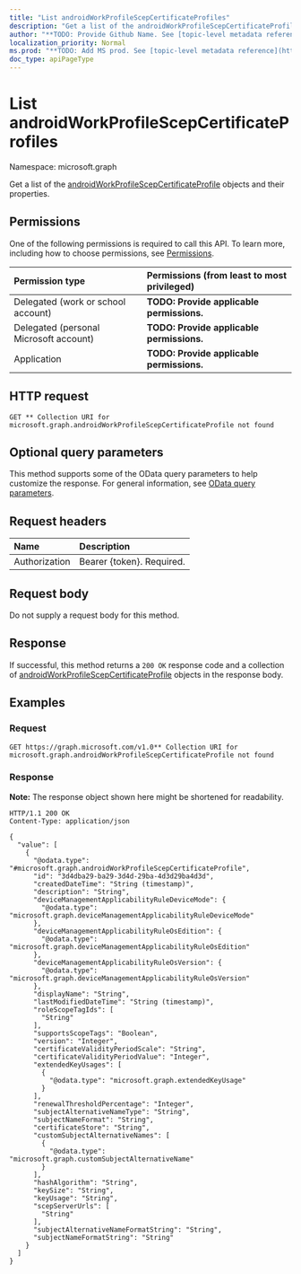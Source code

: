 ```yaml
---
title: "List androidWorkProfileScepCertificateProfiles"
description: "Get a list of the androidWorkProfileScepCertificateProfile objects and their properties."
author: "**TODO: Provide Github Name. See [topic-level metadata reference](https://msgo.azurewebsites.net/add/document/guidelines/metadata.html#topic-level-metadata)**"
localization_priority: Normal
ms.prod: "**TODO: Add MS prod. See [topic-level metadata reference](https://msgo.azurewebsites.net/add/document/guidelines/metadata.html#topic-level-metadata)**"
doc_type: apiPageType
---
```


# List androidWorkProfileScepCertificateProfiles
Namespace: microsoft.graph



Get a list of the [androidWorkProfileScepCertificateProfile](../resources/androidworkprofilescepcertificateprofile.md) objects and their properties.

## Permissions
One of the following permissions is required to call this API. To learn more, including how to choose permissions, see [Permissions](/graph/permissions-reference).

|Permission type|Permissions (from least to most privileged)|
|:---|:---|
|Delegated (work or school account)|**TODO: Provide applicable permissions.**|
|Delegated (personal Microsoft account)|**TODO: Provide applicable permissions.**|
|Application|**TODO: Provide applicable permissions.**|

## HTTP request

<!-- {
  "blockType": "ignored"
}
-->
``` http
GET ** Collection URI for microsoft.graph.androidWorkProfileScepCertificateProfile not found
```

## Optional query parameters
This method supports some of the OData query parameters to help customize the response. For general information, see [OData query parameters](/graph/query-parameters).

## Request headers
|Name|Description|
|:---|:---|
|Authorization|Bearer {token}. Required.|

## Request body
Do not supply a request body for this method.

## Response

If successful, this method returns a `200 OK` response code and a collection of [androidWorkProfileScepCertificateProfile](../resources/androidworkprofilescepcertificateprofile.md) objects in the response body.

## Examples

### Request
<!-- {
  "blockType": "request",
  "name": "list_androidworkprofilescepcertificateprofile"
}
-->
``` http
GET https://graph.microsoft.com/v1.0** Collection URI for microsoft.graph.androidWorkProfileScepCertificateProfile not found
```


### Response
**Note:** The response object shown here might be shortened for readability.
<!-- {
  "blockType": "response",
  "truncated": true,
  "@odata.type": "Collection(microsoft.graph.androidWorkProfileScepCertificateProfile)"
}
-->
``` http
HTTP/1.1 200 OK
Content-Type: application/json

{
  "value": [
    {
      "@odata.type": "#microsoft.graph.androidWorkProfileScepCertificateProfile",
      "id": "3d4dba29-ba29-3d4d-29ba-4d3d29ba4d3d",
      "createdDateTime": "String (timestamp)",
      "description": "String",
      "deviceManagementApplicabilityRuleDeviceMode": {
        "@odata.type": "microsoft.graph.deviceManagementApplicabilityRuleDeviceMode"
      },
      "deviceManagementApplicabilityRuleOsEdition": {
        "@odata.type": "microsoft.graph.deviceManagementApplicabilityRuleOsEdition"
      },
      "deviceManagementApplicabilityRuleOsVersion": {
        "@odata.type": "microsoft.graph.deviceManagementApplicabilityRuleOsVersion"
      },
      "displayName": "String",
      "lastModifiedDateTime": "String (timestamp)",
      "roleScopeTagIds": [
        "String"
      ],
      "supportsScopeTags": "Boolean",
      "version": "Integer",
      "certificateValidityPeriodScale": "String",
      "certificateValidityPeriodValue": "Integer",
      "extendedKeyUsages": [
        {
          "@odata.type": "microsoft.graph.extendedKeyUsage"
        }
      ],
      "renewalThresholdPercentage": "Integer",
      "subjectAlternativeNameType": "String",
      "subjectNameFormat": "String",
      "certificateStore": "String",
      "customSubjectAlternativeNames": [
        {
          "@odata.type": "microsoft.graph.customSubjectAlternativeName"
        }
      ],
      "hashAlgorithm": "String",
      "keySize": "String",
      "keyUsage": "String",
      "scepServerUrls": [
        "String"
      ],
      "subjectAlternativeNameFormatString": "String",
      "subjectNameFormatString": "String"
    }
  ]
}
```


